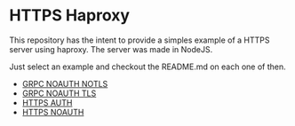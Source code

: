 # HTTPS Haproxy
This repository has the intent to provide a simples example of a HTTPS server using haproxy.
The server was made in NodeJS.

Just select an example and checkout the README.md on each one of then.
* [GRPC NOAUTH NOTLS](https://github.com/GSaiki26/https-haproxy/tree/master/examples/grpc-no-tls)
* [GRPC NOAUTH TLS](https://github.com/GSaiki26/https-haproxy/tree/master/examples/grpc-tls)
* [HTTPS AUTH](https://github.com/GSaiki26/https-haproxy/tree/master/examples/https-auth)
* [HTTPS NOAUTH](https://github.com/GSaiki26/https-haproxy/tree/master/examples/https-no-auth)
